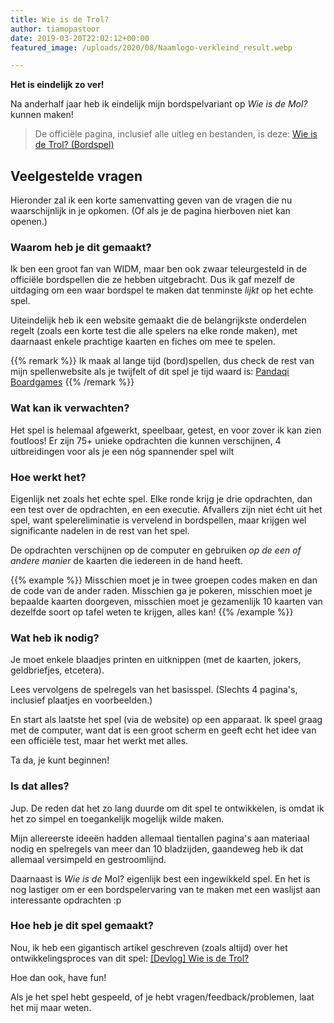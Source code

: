 ```yaml
---
title: Wie is de Trol?
author: tiamopastoor
date: 2019-03-20T22:02:12+00:00
featured_image: /uploads/2020/08/Naamlogo-verkleind_result.webp

---
```

**Het is eindelijk zo ver!**

Na anderhalf jaar heb ik eindelijk mijn bordspelvariant op _Wie is de Mol?_ kunnen maken!

> De officiële pagina, inclusief alle uitleg en bestanden, is deze: <a href="https://pandaqi.com/wie-is-de-trol">Wie is de Trol? (Bordspel)</a>

## Veelgestelde vragen

Hieronder zal ik een korte samenvatting geven van de vragen die nu waarschijnlijk in je opkomen. (Of als je de pagina hierboven niet kan openen.)

### Waarom heb je dit gemaakt?

Ik ben een groot fan van WIDM, maar ben ook zwaar teleurgesteld in de officiële bordspellen die ze hebben uitgebracht. Dus ik gaf mezelf de uitdaging om een waar bordspel te maken dat tenminste _lijkt_ op het echte spel.

Uiteindelijk heb ik een website gemaakt die de belangrijkste onderdelen regelt (zoals een korte test die alle spelers na elke ronde maken), met daarnaast enkele prachtige kaarten en fiches om mee te spelen.

{{% remark %}}
Ik maak al lange tijd (bord)spellen, dus check de rest van mijn spellenwebsite als je twijfelt of dit spel je tijd waard is: <a href="https://pandaqi.com/boardgames">Pandaqi Boardgames</a>
{{% /remark %}}

### Wat kan ik verwachten? 

Het spel is helemaal afgewerkt, speelbaar, getest, en voor zover ik kan zien foutloos! Er zijn 75+ unieke opdrachten die kunnen verschijnen, 4 uitbreidingen voor als je een nóg spannender spel wilt

### Hoe werkt het? 

Eigenlijk net zoals het echte spel. Elke ronde krijg je drie opdrachten, dan een test over de opdrachten, en een executie. Afvallers zijn niet écht uit het spel, want spelereliminatie is vervelend in bordspellen, maar krijgen wel significante nadelen in de rest van het spel.

De opdrachten verschijnen op de computer en gebruiken _op de een of andere manier_ de kaarten die iedereen in de hand heeft.

{{% example %}}
Misschien moet je in twee groepen codes maken en dan de code van de ander raden. Misschien ga je pokeren, misschien moet je bepaalde kaarten doorgeven, misschien moet je gezamenlijk 10 kaarten van dezelfde soort op tafel weten te krijgen, alles kan!
{{% /example %}}

### Wat heb ik nodig? 

Je moet enkele blaadjes printen en uitknippen (met de kaarten, jokers, geldbriefjes, etcetera).

Lees vervolgens de spelregels van het basisspel. (Slechts 4 pagina's, inclusief plaatjes en voorbeelden.)

En start als laatste het spel (via de website) op een apparaat. Ik speel graag met de computer, want dat is een groot scherm en geeft echt het idee van een officiële test, maar het werkt met alles.

Ta da, je kunt beginnen!

### Is dat alles? 

Jup. De reden dat het zo lang duurde om dit spel te ontwikkelen, is omdat ik het zo simpel en toegankelijk mogelijk wilde maken. 

Mijn allereerste ideeën hadden allemaal tientallen pagina's aan materiaal nodig en spelregels van meer dan 10 bladzijden, gaandeweg heb ik dat allemaal versimpeld en gestroomlijnd. 

Daarnaast is _Wie is de_ Mol? eigenlijk best een ingewikkeld spel. En het is nog lastiger om er een bordspelervaring van te maken met een waslijst aan interessante opdrachten :p

### Hoe heb je dit spel gemaakt? 

Nou, ik heb een gigantisch artikel geschreven (zoals altijd) over het ontwikkelingsproces van dit spel: [[Devlog] Wie is de Trol?][1]

Hoe dan ook, have fun!

Als je het spel hebt gespeeld, of je hebt vragen/feedback/problemen, laat het mij maar weten.

 [1]: https://nietdathetuitmaakt.nl/bordspellen/wie-is-de-trol/devlog-wie-is-de-trol/